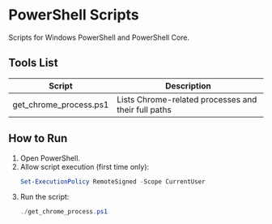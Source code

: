 # PowerShell Scripts

Scripts for Windows PowerShell and PowerShell Core.

## Tools List

| Script                  | Description |
| ----------------------- | ----------- |
| get_chrome_process.ps1  | Lists Chrome-related processes and their full paths |

## How to Run
1. Open PowerShell.
2. Allow script execution (first time only):
   ```powershell
   Set-ExecutionPolicy RemoteSigned -Scope CurrentUser
   ```
3. Run the script:
    ```powershell
   ./get_chrome_process.ps1
   ```
